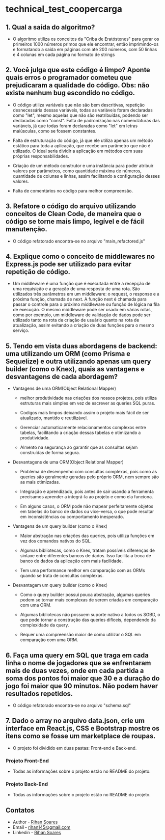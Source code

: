 # technical_test_coopercarga

## 1. Qual a saída do algoritmo?

- O algoritmo utiliza os conceitos da "Criba de Eratóstenes" para gerar os primeiros 1000 números primos que ele encontrar, então imprimindo-os e formatando a saída em páginas com até 200 números, com 50 linhas e 4 colunas em cada página no formato de strings

## 2. Você julga que este código é limpo? Aponte quais erros o programador cometeu que prejudicaram a qualidade do código. Obs: não existe nenhum bug escondido no código.

- O código utiliza variáveis que não são bem descritivas, repetição desnecessária dessas variáveis, todas as variáveis foram declaradas como "let", mesmo aquelas que não são reatribuídas, podendo ser declaradas como "const". Falta de padronização nas nomenclaturas das variáveis, já que todas foram declaradas como "let" em letras maiúsculas, como se fossem constantes.

- Falta de estruturação do código, já que ele utiliza apenas um método estático para toda a aplicação, que recebe um parâmetro que não é utilizado. O ideal seria dividir a aplicação em métodos com suas próprias responsabilidades.

- Criação de um método construtor e uma instância para poder atribuir valores por parâmetros, como quantidade máxima de números, quantidade de colunas e linhas, assim facilitando a configuração desses valores.

- Falta de comentários no código para melhor compreensão.

## 3. Refatore o código do arquivo utilizando conceitos de Clean Code, de maneira que o código se torne mais limpo, legível e de fácil manutenção.

- O código refatorado encontra-se no arquivo "main_refactored.js"

## 4. Explique como o conceito de middlewares no Express.js pode ser utilizado para evitar repetição de código.

- Um middleware é uma função que é executada entre a recepção de uma requisição e a geração de uma resposta de uma rota. São utilizados três parâmetros em um middleware: o request, o response e a próxima função, chamada de next. A função next é chamada para passar o controle para o próximo middleware ou função de lógica na fila de execução. O mesmo middleware pode ser usado em várias rotas, como por exemplo, um middleware de validação de dados pode ser utilizado tanto na rota de criação de usuário quanto na rota de atualização, assim evitando a criação de duas funções para o mesmo serviço.

## 5. Tendo em vista duas abordagens de backend: uma utilizando um ORM (como Prisma e Sequelize) e outra utilizando apenas um query builder (como o Knex), quais as vantagens e desvantagens de cada abordagem?

- Vantagens de uma ORM(Object Relational Mapper)

  - melhor produtividade nas criações dos nossos projetos, pois utiliza estruturas mais simples em vez de escrever as queries SQL puras.

  - Codigos mais limpos deixando assim o projeto mais fácil de ser atualizado, mantido e reutilizável.

  - Gerenciar automaticamente relacionamentos complexos entre tabelas, facilitando a criação dessas tabelas e otimizando a produtividade.

  - Almento na segurança ao garantir que as consultas sejam construídas de forma segura.

- Desvantagens de uma ORM(Object Relational Mapper)

  - Problema de desempenho com consultas complexas, pois como as queries são geralmente geradas pelo próprio ORM, nem sempre são as mais otimizadas.

  - Integração e aprendizado, pois antes de sair usando a ferramenta precisamos aprender a integrá-la ao projeto e como ela funciona.

  - Em alguns casos, o ORM pode não mapear perfeitamente objetos em tabelas do banco de dados ou vice-versa, o que pode resultar em inconsistências ou comportamento inesperado.

- Vantagens de um query builder (como o Knex)

  - Maior abstração nas criações das queries, pois utiliza funções em vez dos comandos nativos do SQL.

  - Algumas bibliotecas, como o Knex, tratam possíveis diferenças de sintaxe entre diferentes bancos de dados. Isso facilita a troca de banco de dados da aplicação com mais facilidade.

  - Tem uma performance melhor em comparação com as ORMs quando se trata de consultas complexas.

- Desvantagem um query builder (como o Knex)

  - Como o query builder possui pouca abstração, algumas queries podem se tornar mais complexas de serem criadas em comparação com uma ORM.

  - Algumas bibliotecas não possuem suporte nativo a todos os SGBD, o que pode tornar a construção das queries difíceis, dependendo da complexidade da query.

  - Requer uma compreensão maior de como utilizar o SQL em comparação com uma ORM.

## 6. Faça uma query em SQL que traga em cada linha o nome de jogadores que se enfrentaram mais de duas vezes, onde em cada partida a soma dos pontos foi maior que 30 e a duração do jogo foi maior que 90 minutos. Não podem haver resultados repetidos.

- O código refatorado encontra-se no arquivo "schema.sql"

## 7. Dado o array no arquivo data.json, crie um interface em React.js, CSS e Bootstrap mostre os itens como se fosse um marketplace de roupas.

- O projeto foi dividido em duas pastas: Front-end e Back-end.

### Projeto Front-End
- Todas as informações sobre o projeto estão no README do projeto.

### Projeto Back-End
- Todas as informações sobre o projeto estão no README do projeto.
## Contatos

- Author - [Rihan Soares](https://portfolio-blue-three-14.vercel.app/#home)
- Email - rihan145@gmail.com
- Linkedin - [Rihan Soares](https://www.linkedin.com/in/rihansoares/)

